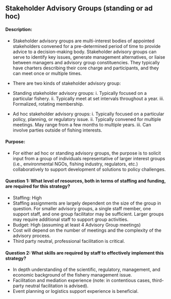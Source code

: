 ## Stakeholder Advisory Groups (standing or ad hoc)
#### Description: 
-  Stakeholder advisory groups are multi-interest bodies of appointed stakeholders convened for a pre-determined period of time to provide advice to a decision-making body. Stakeholder advisory groups can serve to identify key issues, generate management alternatives, or liaise between managers and advisory group constituencies. They typically have charters describing their core charge and participants, and they can meet once or multiple times. 

-  There are two kinds of stakeholder advisory group:
  -  Standing stakeholder advisory groups:
        i.  Typically focused on a particular fishery.
        ii. Typically meet at set intervals throughout a year.
        iii. Formalized, rotating membership.
  -   Ad hoc stakeholder advisory groups:
        i.  Typically focused on a particular policy, planning, or regulatory issue.
        ii. Typically convened for multiple meetings. May range from a few months to multiple years.
        iii. Can involve parties outside of fishing interests.

#### Purpose:
-   For either ad hoc or standing advisory groups, the purpose is to solicit input from a group of individuals representative of larger interest groups (i.e., environmental NGOs, fishing industry, regulators, etc.) collaboratively to support development of solutions to policy challenges.

#### Question 1: What level of resources, both in terms of staffing and funding, are required for this strategy?
-   Staffing: High
  -    Staffing assignments are largely dependent on the size of the group in question. For smaller advisory groups, a single staff member, one support staff, and one group facilitator may be sufficient. Larger groups may require additional staff to support group activities. 
-   Budget: High (assuming at least 4 Advisory Group meetings)
  -    Cost will depend on the number of meetings and the complexity of the advisory process. 
  -    Third party neutral, professional facilitation is critical.

#### Question 2: What skills are required by staff to effectively implement this strategy?
-   In depth understanding of the scientific, regulatory, management, and economic background of the fishery management issue.
-   Facilitation and mediation experience (note: in contentious cases, third-party neutral facilitation is advised).
-   Event planning or logistics support experience is beneficial.


    